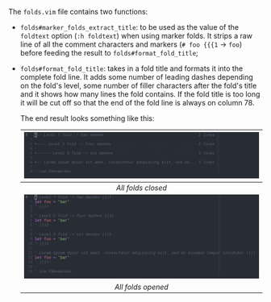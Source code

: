 The `folds.vim` file contains two functions:

* `folds#marker_folds_extract_title`: to be used as the value of the
  `foldtext` option (`:h foldtext`) when using marker folds. It strips a raw
  line of all the comment characters and markers (`# foo {{{1` -> `foo`) before
  feeding the result to `folds#format_fold_title`;

* `folds#format_fold_title`: takes in a fold title and formats it into the
  complete fold line. It adds some number of leading dashes depending on the
  fold's level, some number of filler characters after the fold's title and
  it shows how many lines the fold contains. If the fold title is too long it
  will be cut off so that the end of the fold line is always on column 78.

  The end result looks something like this:

  | ![all-folds-closed](./screenshots/2021-04-11@19:04:59.png) |
  |:--:|
  | *All folds closed* |
  | ![all-folds-opened](./screenshots/2021-04-11@18:39:14.png) |
  | *All folds opened* |
